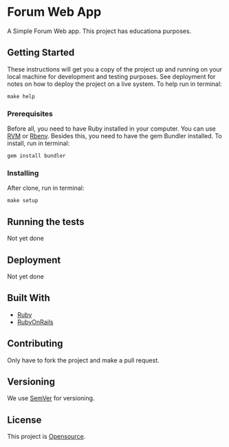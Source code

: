 # Forum Web App

A Simple Forum Web app.
This project has educationa purposes.

## Getting Started

These instructions will get you a copy of the project up and running on your local machine for development and testing purposes. See deployment for notes on how to deploy the project on a live system.
To help run in terminal:
```
make help
```

### Prerequisites

Before all, you need to have Ruby installed in your computer. You can use [RVM](https://rvm.io/rvm/install) or [Rbenv](https://github.com/rbenv/rbenv).
Besides this, you need to have the gem Bundler installed. To install, run in terminal:
```
gem install bundler
```

### Installing

After clone, run in terminal:
```
make setup
```

## Running the tests

Not yet done

## Deployment

Not yet done

## Built With
* [Ruby](https://www.ruby-lang.org/)
* [RubyOnRails](http://rubyonrails.org/)

## Contributing

Only have to fork the project and make a pull request.

## Versioning

We use [SemVer](http://semver.org/) for versioning.

## License

This project is [Opensource](https://opensource.org/).
